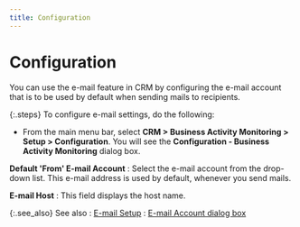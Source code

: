 ```yaml
---
title: Configuration
---
```


# Configuration


You can use the e-mail feature in CRM  by configuring the e-mail account that is to be used by default when sending  mails to recipients.


{:.steps}
To configure e-mail settings, do the following:

- From the main  menu bar, select **CRM 
 &gt; Business Activity Monitoring &gt; Setup &gt; Configuration**.  You will see the **Configuration - Business 
 Activity Monitoring** dialog box.



**Default 'From' E-mail Account**
: Select the e-mail account from the drop-down list.  This e-mail address is used by default, whenever you send mails.


**E-mail Host**
: This field displays the host name.


{:.see_also}
See also
: [E-mail  Setup]({{site.sc_chm}}/options/events/e-mail-set-up/e_mail_set_up.html)
: [E-mail  Account dialog box]({{site.sc_chm}}/options/events/e-mail-set-up/event_based_email_setup.html)
